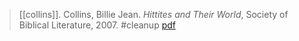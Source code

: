 > [[collins]]. 
> Collins, Billie Jean. <i>Hittites and Their World</i>, Society of Biblical Literature, 2007.
> #cleanup 
> [pdf](a/b-collins2007.pdf)